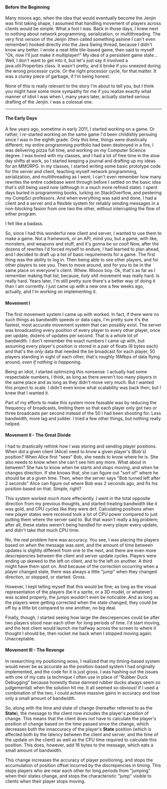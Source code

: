 #### Before the Beginning
Many moons ago, when the idea that would eventually become the Jenjin was first taking shape, I assumed that handling movement of players across clients would be simple.  What a fool I was.  Back in those days, I knew next to nothing about network programming, serialization, or multithreading.  The very first version of the Jenjin (then called something asinine I can't even remember) hooked directly into the Java Swing thread, because I didn't know any better.  I wrote a neat little tile-based game, then said to myself "Ok, now I'll just make it multiplayer!"  My idea of a persistent game state... Well, I don't want to get into it, but let's just say it involved a java.util.Properties class.  It wasn't pretty, and it broke if you sneezed during the wrong processor cycle.  Or the right processor cycle, for that matter.  It was a clunky piece of garbage, if I'm being honest.

None of this is really relevant to the story I'm about to tell you, but I think you might have some more sympathy for me if you realize exactly what manner of idiot I was when I, many years later, actually started serious drafting of the Jenjin.  I was a colossal one.

- - - 

#### The Early Days
A few years ago, sometime in early 2011, I started working on a game.  Or rather, I *re*-started working on the same game I'd been childishly persuing since I was in the eighth grade.  Only this time, things were drastically different; my entire programming portfolio had been destroyed in a fire, I was delivering pizza full time, and working on my Computer Science degree.  I was bored with my classes, and I had a lot of free time in the slow day shifts at work, so I started keeping a journal and drafting up my ideas for an MMORPG.  In my classes, I started writing some basic prototype code for the server and client, teaching myself network programming, serialization, and multithreading as I went.  I can't even remember how many rewrites the entire codebase went through before I settled on the basic idea that's still being used now (although in a much more refined state).  I spent days buried in programming books, lurking on StackOverflow, and pestering my CompSci professors.  And when everything was said and done, I had a client and a server and a flexible system for reliably sending messages in a non-blocking fasion from one two the other, without interrupting the flow of either program.

I felt like a badass.

So, since I had this wonderful new client and server, I wanted to use them to make a game.  Not a framework, or an API, mind you, but a game, with like, monsters, and weapons and stuff, and it's gonna be *so cool*!  Now, after the dozens of rewrites I'd forced myself to endure, I had learned to plan ahead, and I decided to draft up a list of basic requirements for a game.  The first thing was the ability to log in.  Then being able to see other players, and for other players to see you.  Then to move around, and for you to be in the same place on everyone's client.  Whew.  Woooo boy.  Ok, that's as far as I remember making that list, because, *holy shit* movement was really hard.  Is really hard.  Years later, I'm still pretty sure there's a better way of doing it than I am currently.  I just came up with a new one a few weeks ago, actually, and I'm working on implementing it.

#### Movement I
The first movement system I came up with worked.  In fact, if there were no such things as bandwidth speeds or data caps, I'm pretty sure it's the fastest, most accurate movement system that can possibly exist.  The server was broadcasting every position of every player to every other player, once per update, dozens of updates per second.  That is a whole lot of bandwidth.  I don't remember the exact numbers I came up with, but assuming every player's position is stored in a pair of floats (8 bytes each) and that's the *only* data that needed the be broadcast for each player, 50 players standing in sight of each other, that's roughly 16Mbps of data flying around, *even if nothing is happening*.

Being an idiot, I started optimizing this nonsense.  I actually had some respectable numbers, I think, as long as there weren't too many players in the same place and as long as they didn't move very much.  But I wanted this project to scale.  I didn't even know what scalability was back then, but I knew that I wanted it.

Part of my efforts to make this system more feasable was by reducing the frequency of broadcasts, limiting them so that each player only got two or three broadcasts per second instead of the 50 I had been shooting for.  Less bandwidth, more lag and judder.  I tried a few other things, but nothing really helped.

#### Movement II - The Great Divide
I had to drastically rethink how I was storing and sending player positions.  When did a given client (Alice) need to know a given player's (Bob's) position?  When Alice first "sees" Bob, she needs to know where he is.  She also needs to know when she can't see him any more.  What about in between?  She has to know when he starts and stops moving, and when he changes direction.  If she knows that, she can figure out "sort of" where he should be at a given time.  Then, when the server says "Bob turned left after 2 seconds" Alice can figure out where Bob was 2 seconds ago, and fix his position based on that.  Simple, right?

This system worked *much* more effeciently.  I went in the total opposite direction from my previous thoughts, and started treating bandwidth like it was gold, and CPU cycles like they were dirt.  Calculating positions when new player states were received took a lot of CPU power compared to just putting them where the server said to.  But that wasn't really a big problem; after all, these states weren't being handled for every player every update, and didn't take *that* much CPU time.  

No, the real problem here was accuracy.  You see, I was placing the players based on *when* the message was sent, and the amount of time between updates is slightly different from one to the next, and there are even more descrepencies between the client and server update cycles.  Players were ending up skewed to the left on client, and to the left on another.  A third might have them spot on.  And because of the correction occurring when a player changed state, there was always a little "jump" when they changed direction, or stopped, or started.  Gross.

However, I kept telling myself that this would be fine; as long as the visual representation of the players (be it a sprite, or a 3D model, or whatever) was scaled properly, the jumps wouldn't even be noticable.  And as long as the players were getting corrected when the state changed, they could be off by a little bit compared to one another, no big deal.  

Finally, though, I started seeing how large the descrepencies could be after two players stood near each other for long periods of time.  I'd start moving, and the test client would launch me halfway across the screen to where it thought I should be, then rocket me back when I stopped moving again.  Unacceptable.

#### Movement III - The Revenge
In researching my positioning woes, I realized that my timing-based system would never be as accurate as the position-based system I had originally implemented, and the code for it is just gross.  I was hashing out the issues with one of my cats (a technique I often use in place of "Rubber Duck Debugging" because honestly those damned rubber ducks always seem so judgemental) when the solution hit me.  It all seemed so obvious!  If I used a combination of the two, I could achieve massive gains in accuracy and lose only a small amount of bandwidth.

So, along with the time and state of change (hereafter referred to as the **State**), the message to the client now includes the player's *position* of change.  This means that the client does not have to calculate the player's position of change based on the time passed since the change, which decreases both the innaccuracy of the player's **State** position (which is affected both by the latency between the client and server, and the time of the update on the client) as well as the CPU time required to calculate this position.  This does, however, add 16 bytes to the message, which eats a small amount of bandwidth.

This change increases the accuracy of player positioning, and stops the accumulation of position offset incurred by the discrepencies in timing.  This stops players who are near each other for long periods from "jumping" when their states change, and stops the characteristic "jump" visible to clients when their player stops moving.

